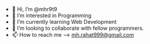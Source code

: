 - 👋 Hi, I’m @mhr9t9
- 👀 I’m interested in Programming
- 🌱 I’m currently learning Web Development
- 💞️ I’m looking to collaborate with fellow programmers.
- 📫 How to reach me --> mh.rahat999@gmail.com

<!---
mhr9t9/mhr9t9 is a ✨ special ✨ repository because its `README.md` (this file) appears on your GitHub profile.
You can click the Preview link to take a look at your changes.
--->
